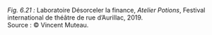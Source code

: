 *Fig. 6.21 :* Laboratoire Désorceler la finance, *Atelier Potions*, Festival international de théâtre de rue d’Aurillac, 2019.  
Source : © Vincent Muteau.